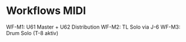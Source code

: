 # Workflows MIDI

WF-M1: U61 Master + U62 Distribution
WF-M2: TL Solo via J-6
WF-M3: Drum Solo (T-8 aktiv)
